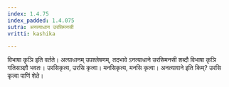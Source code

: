 ```yaml
---
index: 1.4.75
index_padded: 1.4.075
sutra: अनत्याधान उरसिमनसी
vritti: kashika

---
```

विभाषा कृञि इति वर्तते। अत्याधानम् उपश्लेषणम्, तदभावे ऽनत्याधाने उरसिमनसी शब्दौ विभाषा कृञि गतिसञ्ज्ञौ भवतः। उरसिकृत्य, उरसि कृत्वा। मनसिकृत्य, मनसि कृत्वा। अनत्यावाने इति किम्? उरसि कृत्वा पाणिं शेते।